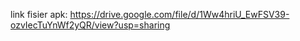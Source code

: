 
link fisier apk: https://drive.google.com/file/d/1Ww4hriU_EwFSV39-ozvIecTuYnWf2yQR/view?usp=sharing

